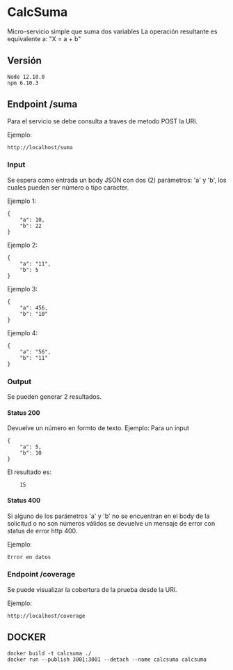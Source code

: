# CalcSuma
Micro-servicio simple que suma dos variables
La operación resultante es equivalente a: "X = a + b"

## Versión
~~~
Node 12.10.0
npm 6.10.3
~~~

## Endpoint /suma

Para el servicio se debe consulta a traves de metodo POST la URl.

Ejemplo:
~~~
http://localhost/suma
~~~

### Input
Se espera como entrada un body JSON con dos (2) parámetros: 'a' y 'b', los cuales pueden ser número o tipo caracter.

Ejemplo 1:
~~~
{
    "a": 10,
    "b": 22
}
~~~

Ejemplo 2:
~~~
{
    "a": "11",
    "b": 5
}
~~~

Ejemplo 3:
~~~
{
    "a": 456,
    "b": "10"
}
~~~

Ejemplo 4:
~~~
{
    "a": "56",
    "b": "11"
}
~~~

### Output
Se pueden generar 2 resultados.

#### Status 200
Devuelve un número en formto de texto.
Ejemplo:
Para un input
~~~
{
    "a": 5,
    "b": 10
}
~~~

El resultado es:
~~~
    15
~~~

#### Status 400

Si alguno de los parámetros 'a' y 'b' no se encuentran en el body de la solicitud o no son números válidos se devuelve un mensaje de error con status de error http 400.

Ejemplo:
~~~
Error en datos
~~~


### Endpoint /coverage

Se puede visualizar la cobertura de la prueba desde la URl.

Ejemplo:
~~~
http://localhost/coverage
~~~

## DOCKER

~~~
docker build -t calcsuma ./
docker run --publish 3001:3001 --detach --name calcsuma calcsuma
~~~